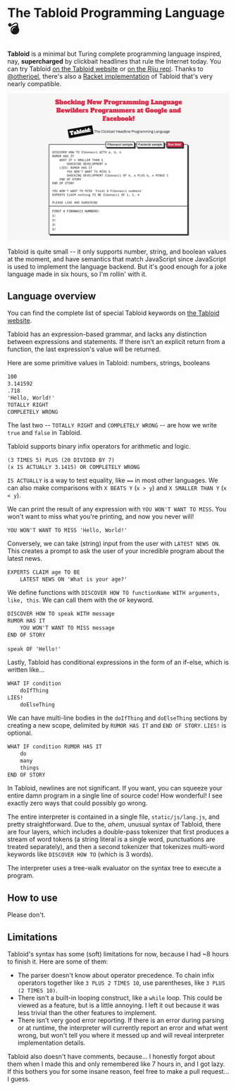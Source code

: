 # The Tabloid Programming Language 💣

**Tabloid** is a minimal but Turing complete programming language inspired, nay, **supercharged** by clickbait headlines that rule the Internet today. You can try Tabloid [on the Tabloid website](https://tabloid.vercel.app) or [on the Riju repl](https://riju.codes/tabloid). Thanks to [@otherjoel](https://github.com/otherjoel), there's also a [Racket implementation](https://github.com/otherjoel/tabloid) of Tabloid that's very nearly compatible.

![Tabloid website screenshot](static/img/screenshot.jpg)

Tabloid is quite small -- it only supports number, string, and boolean values at the moment, and have semantics that match JavaScript since JavaScript is used to implement the language backend. But it's good enough for a joke language made in six hours, so I'm rollin' with it.

## Language overview

You can find the complete list of special Tabloid keywords on [the Tabloid website](https://tabloid.thesephist.vercel.app).

Tabloid has an expression-based grammar, and lacks any distinction between expressions and statements. If there isn't an explicit return from a function, the last expression's value will be returned.

Here are some primitive values in Tabloid: numbers, strings, booleans

```
100
3.141592
.718
'Hello, World!'
TOTALLY RIGHT
COMPLETELY WRONG
```

The last two -- `TOTALLY RIGHT` and `COMPLETELY WRONG` -- are how we write `true` and `false` in Tabloid.

Tabloid supports binary infix operators for arithmetic and logic.

```
(3 TIMES 5) PLUS (20 DIVIDED BY 7)
(x IS ACTUALLY 3.1415) OR COMPLETELY WRONG
```

`IS ACTUALLY` is a way to test equality, like `==` in most other languages. We can also make comparisons with `X BEATS Y` (`x > y`) and `X SMALLER THAN Y` (`x < y`).

We can print the result of any expression with `YOU WON'T WANT TO MISS`. You won't want to miss what you're printing, and now you never will!

```
YOU WON'T WANT TO MISS 'Hello, World!'
```

Conversely, we can take (string) input from the user with `LATEST NEWS ON`. This creates a prompt to ask the user of your incredible program about the latest news.

```
EXPERTS CLAIM age TO BE
    LATEST NEWS ON 'What is your age?'
```

We define functions with `DISCOVER HOW TO functionName WITH arguments, like, this`. We can call them with the `OF` keyword.

```
DISCOVER HOW TO speak WITH message
RUMOR HAS IT
    YOU WON'T WANT TO MISS message
END OF STORY

speak OF 'Hello!'
```

Lastly, Tabloid has conditional expressions in the form of an if-else, which is written like...

```
WHAT IF condition
    doIfThing
LIES!
    doElseThing
```

We can have multi-line bodies in the `doIfThing` and `doElseThing` sections by creating a new scope, delimited by `RUMOR HAS IT` and `END OF STORY`. `LIES!` is optional.

```
WHAT IF condition RUMOR HAS IT
    do
    many
    things
END OF STORY
```

In Tabloid, newlines are not significant. If you want, you can squeeze your entire damn program in a single line of source code! How wonderful! I see exactly zero ways that could possibly go wrong.

The entire interpreter is contained in a single file, `static/js/lang.js`, and pretty straightforward. Due to the, *ahem*, unusual syntax of Tabloid, there are four layers, which includes a double-pass tokenizer that first produces a stream of word tokens (a string literal is a single word, punctuations are treated separately), and then a second tokenizer that tokenizes multi-word keywords like `DISCOVER HOW TO` (which is 3 words).

The interpreter uses a tree-walk evaluator on the syntax tree to execute a program.

## How to use

Please don't.

## Limitations

Tabloid's syntax has some (soft) limitations for now, because I had ~8 hours to finish it. Here are some of them:

- The parser doesn't know about operator precedence. To chain infix operators together like `3 PLUS 2 TIMES 10`, use parentheses, like `3 PLUS (2 TIMES 10)`.
- There isn't a built-in looping construct, like a `while` loop. This could be viewed as a feature, but is a little annoying. I left it out because it was less trivial than the other features to implement.
- There isn't very good error reporting. If there is an error during parsing or at runtime, the interpreter will currently report an error and what went wrong, but won't tell you where it messed up and will reveal interpreter implementation details.

Tabloid also doesn't have comments, because... I honestly forgot about them when I made this and only remembered like 7 hours in, and I got lazy. If this bothers you for some insane reason, feel free to make a pull request... I guess.
